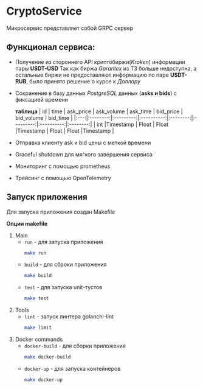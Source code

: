 # CryptoService

Микросервис представляет собой GRPC сервер 

## Функционал сервиса:
+ Получение из стороннего API криптобиржи(_Kraken_) информации пары **USDT-USD**
    Так как биржа _Garantex_ из ТЗ больше недоступна, а остальные биржи не предоставляют информацию по паре **USDT-RUB**, было принято решение о курсе к _Доллару_
+ Сохранение в базу данных _PostgreSQL_ данных (**asks и bids**) с фиксацией времени 

    **таблица**
    | id  |   time   | ask_price | ask_volume | ask_time | bid_price | bid_volume | bid_time |
    |:---:|:--------:|:---------:|:----------:|:--------:|:---------:|:----------:|:--------:|
    | int |Timestamp |   Float   |    Float   |Timestamp |   Float   |   Float    |Timestamp |

+ Отправка клиенту ask и bid цены с меткой времени
+ Graceful shutdown для мягкого завершения сервиса
+ Мониторинг с помощью prometheus
+ Трейсинг с помощью OpenTelemetry

## Запуск приложения

Для запуска приложения создан Makefile 

__Опции makefile__
1. Main
    + `run` - для запуска приложения
        ```bash
        make run
        ```
    + `build` - для сброки приложения
        ```bash
        make build
        ```
   + `test` - для запуска unit-тустов
        ```bash
        make test
        ```
2. Tools
    + `lint` - запуск линтера golanchi-lint
        ```bash
        make limit
        ```
3. Docker commands
    + `docker-build` - для сборки приложения
        ```bash
        make docker-build
        ```
    + `docker-up` - для запуска контейнеров
        ```bash
        make docker-up
        ```

